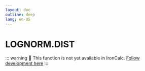 ```yaml
---
layout: doc
outline: deep
lang: en-US
---
```


# LOGNORM.DIST

::: warning
🚧 This function is not yet available in IronCalc.
[Follow development here](https://github.com/ironcalc/IronCalc/labels/Functions)
:::
